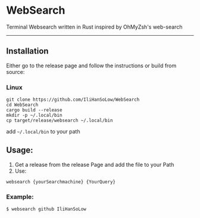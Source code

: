 # WebSearch

Terminal Websearch written in Rust inspired by OhMyZsh's web-search

---

## Installation
Either go to the release page and follow the instructions or build from source:
### Linux
```
git clone https://github.com/IliHanSoLow/WebSearch
cd WebSearch
cargo build --release
mkdir -p ~/.local/bin
cp target/release/websearch ~/.local/bin
```
add `~/.local/bin` to your path 

## Usage:
1. Get a release from the release Page and add the file to your Path
2. Use: <br>
```
websearch {yourSearchmachine} {YourQuery}
```
### Example:
```
$ websearch github IliHanSoLow
```

